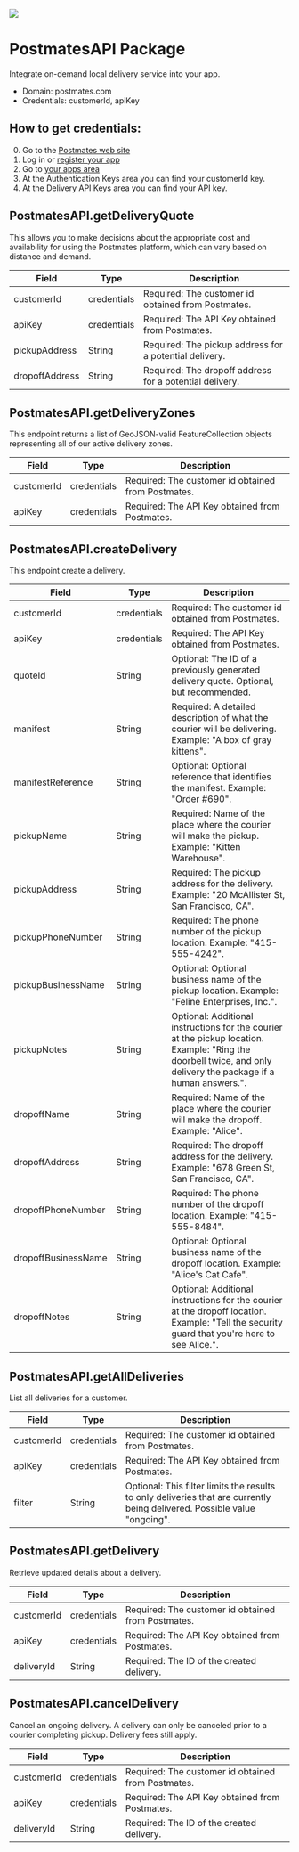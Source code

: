 [![](https://scdn.rapidapi.com/RapidAPI_banner.png)](https://rapidapi.com/package/PostmatesAPI/functions?utm_source=RapidAPIGitHub_PostmatesFunctions&utm_medium=button&utm_content=RapidAPI_GitHub)

# PostmatesAPI Package
Integrate on-demand local delivery service into your app.
* Domain: postmates.com
* Credentials: customerId, apiKey

## How to get credentials: 
0. Go to the [Postmates web site](https://postmates.com/developer) 
1. Log in or [register your app](https://postmates.com/partner/welcome)
2. Go to [your apps area](https://postmates.com/partner/dashboard/apps/general)
3. At the Authentication Keys area you can find your customerId key.
4. At the Delivery API Keys area you can find your API key.

## PostmatesAPI.getDeliveryQuote
This allows you to make decisions about the appropriate cost and availability for using the Postmates platform, which can vary based on distance and demand.

| Field         | Type       | Description
|---------------|------------|----------
| customerId    | credentials| Required: The customer id obtained from Postmates.
| apiKey        | credentials| Required: The API Key obtained from Postmates.
| pickupAddress | String     | Required: The pickup address for a potential delivery.
| dropoffAddress| String     | Required: The dropoff address for a potential delivery.

## PostmatesAPI.getDeliveryZones
This endpoint returns a list of GeoJSON-valid FeatureCollection objects representing all of our active delivery zones.

| Field     | Type       | Description
|-----------|------------|----------
| customerId| credentials| Required: The customer id obtained from Postmates.
| apiKey    | credentials| Required: The API Key obtained from Postmates.

## PostmatesAPI.createDelivery
This endpoint create a delivery.

| Field              | Type       | Description
|--------------------|------------|----------
| customerId         | credentials| Required: The customer id obtained from Postmates.
| apiKey             | credentials| Required: The API Key obtained from Postmates.
| quoteId            | String     | Optional: The ID of a previously generated delivery quote. Optional, but recommended.
| manifest           | String     | Required: A detailed description of what the courier will be delivering. Example: "A box of gray kittens".
| manifestReference  | String     | Optional: Optional reference that identifies the manifest. Example: "Order #690".
| pickupName         | String     | Required: Name of the place where the courier will make the pickup. Example: "Kitten Warehouse".
| pickupAddress      | String     | Required: The pickup address for the delivery. Example: "20 McAllister St, San Francisco, CA".
| pickupPhoneNumber  | String     | Required: The phone number of the pickup location. Example: "415-555-4242".
| pickupBusinessName | String     | Optional: Optional business name of the pickup location. Example: "Feline Enterprises, Inc.".
| pickupNotes        | String     | Optional: Additional instructions for the courier at the pickup location. Example: "Ring the doorbell twice, and only delivery the package if a human answers.".
| dropoffName        | String     | Required: Name of the place where the courier will make the dropoff. Example: "Alice".
| dropoffAddress     | String     | Required: The dropoff address for the delivery. Example: "678 Green St, San Francisco, CA".
| dropoffPhoneNumber | String     | Required: The phone number of the dropoff location. Example: "415-555-8484".
| dropoffBusinessName| String     | Optional: Optional business name of the dropoff location. Example: "Alice's Cat Cafe".
| dropoffNotes       | String     | Optional: Additional instructions for the courier at the dropoff location. Example: "Tell the security guard that you're here to see Alice.".

## PostmatesAPI.getAllDeliveries
List all deliveries for a customer.

| Field     | Type       | Description
|-----------|------------|----------
| customerId| credentials| Required: The customer id obtained from Postmates.
| apiKey    | credentials| Required: The API Key obtained from Postmates.
| filter    | String     | Optional: This filter limits the results to only deliveries that are currently being delivered. Possible value "ongoing".

## PostmatesAPI.getDelivery
Retrieve updated details about a delivery.

| Field     | Type       | Description
|-----------|------------|----------
| customerId| credentials| Required: The customer id obtained from Postmates.
| apiKey    | credentials| Required: The API Key obtained from Postmates.
| deliveryId| String     | Required: The ID of the created delivery.

## PostmatesAPI.cancelDelivery
Cancel an ongoing delivery. A delivery can only be canceled prior to a courier completing pickup. Delivery fees still apply.

| Field     | Type       | Description
|-----------|------------|----------
| customerId| credentials| Required: The customer id obtained from Postmates.
| apiKey    | credentials| Required: The API Key obtained from Postmates.
| deliveryId| String     | Required: The ID of the created delivery.


